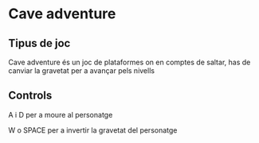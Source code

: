# Cave adventure

## Tipus de joc

Cave adventure és un joc de plataformes on en comptes de saltar, has de canviar la gravetat per a avançar pels nivells

## Controls

A i D per a moure al personatge 

W o SPACE per a invertir la gravetat del personatge
